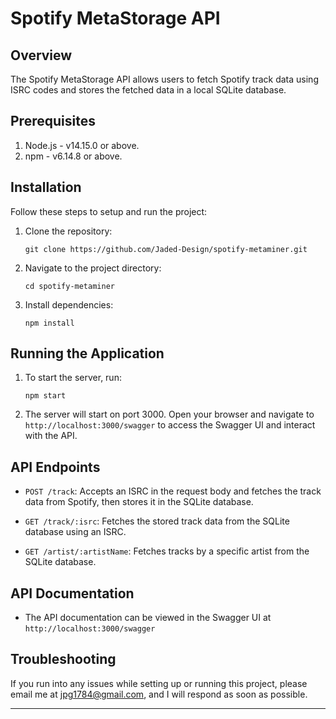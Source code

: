 # Spotify MetaStorage API

## Overview

The Spotify MetaStorage API allows users to fetch Spotify track data using ISRC codes and stores the fetched data in a local SQLite database.

## Prerequisites

1. Node.js - v14.15.0 or above.
2. npm - v6.14.8 or above.

## Installation

Follow these steps to setup and run the project:

1. Clone the repository:
    ```
    git clone https://github.com/Jaded-Design/spotify-metaminer.git
    ```
2. Navigate to the project directory:
    ```
    cd spotify-metaminer
    ```
3. Install dependencies:
    ```
    npm install
    ```

## Running the Application

1. To start the server, run:
    ```
    npm start
    ```

2. The server will start on port 3000. Open your browser and navigate to `http://localhost:3000/swagger` to access the Swagger UI and interact with the API.

## API Endpoints

- `POST /track`: Accepts an ISRC in the request body and fetches the track data from Spotify, then stores it in the SQLite database.

- `GET /track/:isrc`: Fetches the stored track data from the SQLite database using an ISRC.

- `GET /artist/:artistName`: Fetches tracks by a specific artist from the SQLite database.

## API Documentation

- The API documentation can be viewed in the Swagger UI at `http://localhost:3000/swagger`

## Troubleshooting

If you run into any issues while setting up or running this project, please email me at jpg1784@gmail.com, and I will respond as soon as possible.

---

